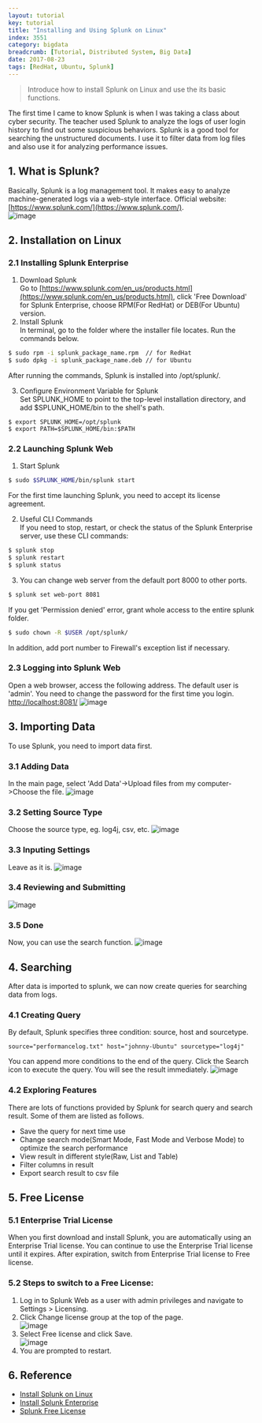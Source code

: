 ```yaml
---
layout: tutorial
key: tutorial
title: "Installing and Using Splunk on Linux"
index: 3551
category: bigdata
breadcrumb: [Tutorial, Distributed System, Big Data]
date: 2017-08-23
tags: [RedHat, Ubuntu, Splunk]
---
```


> Introduce how to install Splunk on Linux and use the its basic functions.

The first time I came to know Splunk is when I was taking a class about cyber security. The teacher used Splunk to analyze the logs of user login history to find out some suspicious behaviors. Splunk is a good tool for searching the unstructured documents. I use it to filter data from log files and also use it for analyzing performance issues.

## 1. What is Splunk?  
Basically, Splunk is a log management tool. It makes easy to analyze machine-generated logs via a web-style interface. Official website: [https://www.splunk.com/](https://www.splunk.com/).  
![image](/public/images/devops/3551/splunk.png)  

## 2. Installation on Linux
### 2.1 Installing Splunk Enterprise
1) Download Splunk  
Go to [https://www.splunk.com/en_us/products.html](https://www.splunk.com/en_us/products.html), click 'Free Download' for Splunk Enterprise, choose RPM(For RedHat) or DEB(For Ubuntu) version.  
2) Install Splunk  
In terminal, go to the folder where the installer file locates. Run the commands below.  

```sh
$ sudo rpm -i splunk_package_name.rpm  // for RedHat
$ sudo dpkg -i splunk_package_name.deb // for Ubuntu
```

After running the commands, Splunk is installed into /opt/splunk/.

3) Configure Environment Variable for Splunk  
Set SPLUNK_HOME to point to the top-level installation directory, and add $SPLUNK_HOME/bin to the shell's path.

```shell
$ export SPLUNK_HOME=/opt/splunk
$ export PATH=$SPLUNK_HOME/bin:$PATH
```

### 2.2 Launching Splunk Web
1) Start Splunk
```sh
$ sudo $SPLUNK_HOME/bin/splunk start
```
For the first time launching Splunk, you need to accept its license agreement.

2) Useful CLI Commands  
If you need to stop, restart, or check the status of the Splunk Enterprise server, use these CLI commands:
```sh
$ splunk stop
$ splunk restart
$ splunk status
```

3) You can change web server from the default port 8000 to other ports.
```sh
$ splunk set web-port 8081
```
If you get 'Permission denied' error, grant whole access to the entire splunk folder.
```sh
$ sudo chown -R $USER /opt/splunk/
```
In addition, add port number to Firewall's exception list if necessary.

### 2.3 Logging into Splunk Web
Open a web browser, access the following address. The default user is 'admin'. You need to change the password for the first time you login.  
[http://localhost:8081/](http://localhost:8081/)
![image](/public/images/devops/3551/login.png)  

## 3. Importing Data
To use Splunk, you need to import data first.
### 3.1 Adding Data
In the main page, select 'Add Data'->Upload files from my computer->Choose the file.
![image](/public/images/devops/3551/main.png)  
### 3.2 Setting Source Type
Choose the source type, eg. log4j, csv, etc.
![image](/public/images/devops/3551/sourcetype.png)  
### 3.3 Inputing Settings
Leave as it is.
![image](/public/images/devops/3551/inputsettings.png)  
### 3.4 Reviewing and Submitting
![image](/public/images/devops/3551/review.png)  
### 3.5 Done
Now, you can use the search function.
![image](/public/images/devops/3551/finished.png)  

## 4. Searching
After data is imported to splunk, we can now create queries for searching data from logs.
### 4.1 Creating Query
By default, Splunk specifies three condition: source, host and sourcetype.
```
source="performancelog.txt" host="johnny-Ubuntu" sourcetype="log4j"
```
You can append more conditions to the end of the query. Click the Search icon to execute the query. You will see the result immediately.
![image](/public/images/devops/3551/search.png)  

### 4.2 Exploring Features
There are lots of functions provided by Splunk for search query and search result. Some of them are listed as follows.
* Save the query for next time use
* Change search mode(Smart Mode, Fast Mode and Verbose Mode) to optimize the search performance
* View result in different style(Raw, List and Table)
* Filter columns in result
* Export search result to csv file

## 5. Free License
### 5.1 Enterprise Trial License
When you first download and install Splunk, you are automatically using an Enterprise Trial license. You can continue to use the Enterprise Trial license until it expires. After expiration, switch from Enterprise Trial license to Free license.

### 5.2 Steps to switch to a Free License:  
1) Log in to Splunk Web as a user with admin privileges and navigate to Settings > Licensing.  
2) Click Change license group at the top of the page.  
![image](/public/images/devops/3551/license.png)  
3) Select Free license and click Save.  
![image](/public/images/devops/3551/free.png)  
4) You are prompted to restart.  

## 6. Reference
* [Install Splunk on Linux](http://docs.splunk.com/Documentation/Splunk/6.6.2/Installation/InstallonLinux)  
* [Install Splunk Enterprise](http://docs.splunk.com/Documentation/Splunk/6.6.2/SearchTutorial/InstallSplunk)
* [Splunk Free License](http://docs.splunk.com/Documentation/Splunk/6.6.2/Admin/MoreaboutSplunkFree)

